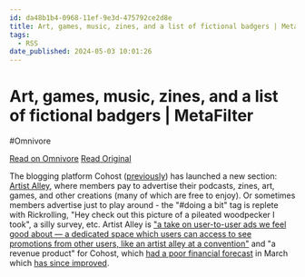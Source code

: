 ```yaml
---
id: da48b1b4-0968-11ef-9e3d-475792ce2d8e
title: Art, games, music, zines, and a list of fictional badgers | MetaFilter
tags:
  - RSS
date_published: 2024-05-03 10:01:26
---
```


# Art, games, music, zines, and a list of fictional badgers | MetaFilter
#Omnivore

[Read on Omnivore](https://omnivore.app/me/art-games-music-zines-and-a-list-of-fictional-badgers-meta-filte-18f3f407af2)
[Read Original](https://www.metafilter.com/203571/Art-games-music-zines-and-a-list-of-fictional-badgers)



The blogging platform Cohost ([previously](https:&#x2F;&#x2F;www.metafilter.com&#x2F;197361&#x2F;Cohost-a-new-social-media-site)) has launched a new section: [Artist Alley](https:&#x2F;&#x2F;cohost.org&#x2F;rc&#x2F;artist-alley), where members pay to advertise their podcasts, zines, art, games, and other creations (many of which are free to enjoy). Or sometimes members advertise just to play around - the &quot;#doing a bit&quot; tag is replete with Rickrolling, &quot;Hey check out this picture of a pileated woodpecker I took&quot;, a silly survey, etc. Artist Alley is [&quot;a take on user-to-user ads we feel good about — a dedicated space which users can access to see promotions from other users, like an artist alley at a convention&quot;](https:&#x2F;&#x2F;cohost.org&#x2F;staff&#x2F;post&#x2F;5101727-end-of-week-financia) and &quot;a revenue product&quot; for Cohost, which [had a poor financial forecast](https:&#x2F;&#x2F;cohost.org&#x2F;staff&#x2F;post&#x2F;5023717-march-2024-financial) in March which [has since improved](https:&#x2F;&#x2F;cohost.org&#x2F;staff&#x2F;post&#x2F;5811978-april-2024-mini-upda).  

  
